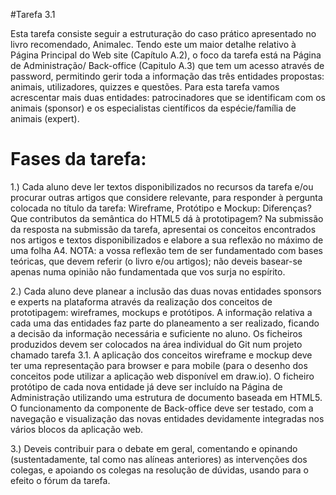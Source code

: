 #Tarefa 3.1

Esta tarefa consiste seguir a estruturação do caso prático apresentado no livro recomendado, Animalec. Tendo este um maior detalhe relativo à Página Principal do Web site (Capítulo A.2), o foco da tarefa está na Página de Administração/ Back-office (Capitulo A.3) que tem um acesso através de password, permitindo gerir toda a informação das três entidades propostas: animais, utilizadores, quizzes e questões. Para esta tarefa vamos acrescentar mais duas entidades: patrocinadores que se identificam com os animais (sponsor) e os especialistas científicos da espécie/família de animais (expert).

# Fases da tarefa:

1.) Cada aluno deve ler textos disponibilizados no recursos da tarefa e/ou procurar outras artigos que considere relevante, para responder à pergunta colocada no título da tarefa: Wireframe, Protótipo e Mockup: Diferenças? Que contributos da semântica do HTML5 dá à prototipagem?
Na submissão da resposta na submissão da tarefa, apresentai os conceitos encontrados nos artigos e textos disponibilizados e elabore a sua reflexão no máximo de uma folha A4.
NOTA: a vossa reflexão tem de ser fundamentado com bases teóricas, que devem referir (o livro e/ou artigos); não deveis basear-se apenas numa opinião não fundamentada que vos surja no espírito.

2.) Cada aluno deve planear a inclusão das duas novas entidades sponsors e experts na plataforma através da realização dos conceitos de prototipagem: wireframes, mockups e protótipos. A informação relativa a cada uma das entidades faz parte do planeamento a ser realizado, ficando a decisão da informação necessária e suficiente no aluno.
Os ficheiros produzidos devem ser colocados na área individual do Git num projeto chamado tarefa 3.1.
A aplicação dos conceitos wireframe e mockup deve ter uma representação para browser e para mobile (para o desenho dos conceitos pode utilizar a aplicação web disponível em draw.io).
O ficheiro protótipo de cada nova entidade já deve ser incluído na Página de Administração utilizando uma estrutura de documento baseada em HTML5. O funcionamento da componente de Back-office deve ser testado, com a navegação e visualização das novas entidades devidamente integradas nos vários blocos da aplicação web.

3.) Deveis contribuir para o debate em geral, comentando e opinando (sustentadamente, tal como nas alíneas anteriores) as intervenções dos colegas, e apoiando os colegas na resolução de dúvidas, usando para o efeito o fórum da tarefa.

